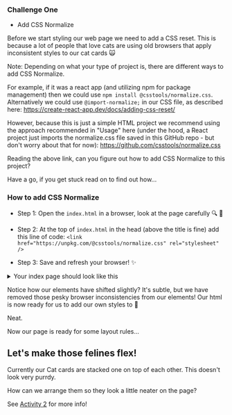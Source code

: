 
### Challenge One

- Add CSS Normalize

Before we start styling our web page we need to add a CSS reset. This is because a lot of people that love cats are using old browsers that apply inconsistent styles to our cat cards 🙀

Note: Depending on what your type of project is, there are different ways to add CSS Normalize. 

For example, if it was a react app (and utilizing npm for package management) then we could use `npm install @csstools/normalize.css`. Alternatively we could use `@import-normalize;` in our CSS file, as described here: https://create-react-app.dev/docs/adding-css-reset/

However, because this is just a simple HTML project we recommend using the approach recommended in "Usage" here (under the hood, a React project just imports the normalize.css file saved in this GitHub repo - but don't worry about that for now):
https://github.com/csstools/normalize.css

Reading the above link, can you figure out how to add CSS Normalize to this project? 

Have a go, if you get stuck read on to find out how...

### How to add CSS Normalize 

- Step 1: Open the `index.html` in a browser, look at the page carefully 🔍 👀

- Step 2: At the top of `index.html` in the head (above the title is fine) add this line of code: 
`<link href="https://unpkg.com/@csstools/normalize.css" rel="stylesheet" />`
 
- Step 3: Save and refresh your browser! ✨

<details>
<summary>Your index page <head> should look like this</summary>
<pre>
:

```
<head>
    <meta charset="UTF-8">
    <meta http-equiv="X-UA-Compatible" content="IE=edge">
    <meta name="viewport" content="width=device-width, initial-scale=1.0">
    <link rel="stylesheet" href="style.css">
    <link href="https://unpkg.com/@csstools/normalize.css" rel="stylesheet" />
    <title>CSS Responsive Web Design & Key Concepts</title>
</head>
```
</pre>
</details>

Notice how our elements have shifted slightly? It's subtle, but we have removed those pesky browser inconsistencies from our elements! Our html is now ready for us to add our own styles to 🙌

Neat. 

Now our page is ready for some layout rules...

## Let's make those felines flex! 

Currently our Cat cards are stacked one on top of each other. This doesn't look very purrdy. 

How can we arrange them so they look a little neater on the page?

See [Activity 2](./activity-2.md) for more info!
